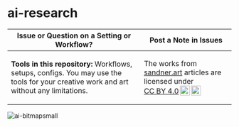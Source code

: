 # ai-research


| Issue or Question on a Setting or Workflow? | **Post a Note in Issues** |
|---|---|
**Tools in this repository:** Workflows, setups, configs. You may use the tools for your creative work and art without any limitations. | <p xmlns:cc="http://creativecommons.org/ns#" >The works from [sandner.art](https://sandner.art/) articles are licensed under <a href="https://creativecommons.org/licenses/by/4.0/?ref=chooser-v1" target="_blank" rel="license noopener noreferrer" style="display:inline-block;">CC BY 4.0<img style="height:22px!important;margin-left:3px;vertical-align:text-bottom;" src="https://mirrors.creativecommons.org/presskit/icons/cc.svg?ref=chooser-v1" alt=""><img style="height:22px!important;margin-left:3px;vertical-align:text-bottom;" src="https://mirrors.creativecommons.org/presskit/icons/by.svg?ref=chooser-v1" alt=""></a></p> |

![ai-bitmapsmall](https://github.com/user-attachments/assets/4e31b368-6531-4382-bc7b-a6b7103fcdc3)

